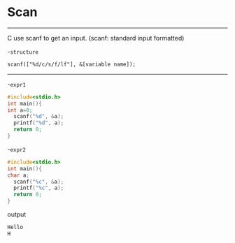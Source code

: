 # Scan
---
C use scanf to get an input. (scanf: standard input formatted)

-`structure`
```txt
scanf(["%d/c/s/f/lf"], &[variable name]);
```
---
-`expr1`
```C
#include<stdio.h>
int main(){
int a=0;
  scanf("%d", &a);
  printf("%d", a);
  return 0;
}
```

-`expr2`
```C
#include<stdio.h>
int main(){
char a;
  scanf("%c", &a);
  printf("%c", a);
  return 0;
}
```
output
```txt
Hello
H
```
